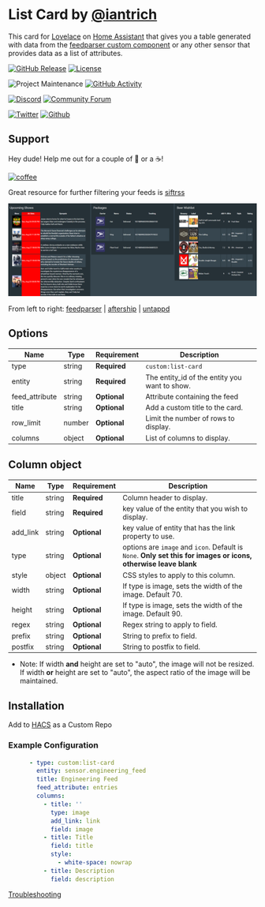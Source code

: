 # List Card by [@iantrich](https://www.github.com/iantrich)

This card for [Lovelace](https://www.home-assistant.io/lovelace) on [Home Assistant](https://www.home-assistant.io/) that gives you a table generated with data from the [feedparser custom component](https://github.com/custom-components/sensor.feedparser) or any other sensor that provides data as a list of attributes.

[![GitHub Release][releases-shield]][releases]
[![License][license-shield]](LICENSE.md)

![Project Maintenance][maintenance-shield]
[![GitHub Activity][commits-shield]][commits]

[![Discord][discord-shield]][discord]
[![Community Forum][forum-shield]][forum]

[![Twitter][twitter]][twitter]
[![Github][github]][github]

## Support
Hey dude! Help me out for a couple of :beers: or a :coffee:!

[![coffee](https://www.buymeacoffee.com/assets/img/custom_images/black_img.png)](https://www.buymeacoffee.com/zJtVxUAgH)

Great resource for further filtering your feeds is [siftrss](https://siftrss.com/)

![example](example.png)

From left to right: [feedparser](https://github.com/custom-components/sensor.feedparser) | [aftership](https://github.com/custom-components/sensor.aftership) | [untappd](https://github.com/custom-components/sensor.untapped)

## Options

| Name | Type | Requirement | Description
| ---- | ---- | ------- | -----------
| type | string | **Required** | `custom:list-card`
| entity | string | **Required** | The entity_id of the entity you want to show.
| feed_attribute | string | **Optional** | Attribute containing the feed
| title | string | **Optional** | Add a custom title to the card.
| row_limit | number | **Optional** | Limit the number of rows to display.
| columns | object | **Optional** | List of columns to display.

## Column object

| Name | Type | Requirement | Description
| ---- | ---- | ------- | -----------
| title | string | **Required** | Column header to display.
| field | string | **Required** | key value of the entity that you wish to display.
| add_link | string | **Optional** | key value of entity that has the link property to use.
| type | string | **Optional** | options are `image` and `icon`. Default is `None`. **Only set this for images or icons, otherwise leave blank**
| style | object | **Optional** | CSS styles to apply to this column.
| width | string | **Optional** | If type is image, sets the width of the image. Default 70.
| height | string | **Optional** | If type is image, sets the width of the image. Default 90.
| regex | string | **Optional** | Regex string to apply to field.
| prefix | string | **Optional** | String to prefix to field.
| postfix | string | **Optional** | String to postfix to field.

* Note: If width **and** height are set to "auto", the image will not be resized. If width **or** height are set to "auto", the aspect ratio of the image will be maintained.

## Installation

Add to [HACS](https://hacs.xyz) as a Custom Repo

### Example Configuration

```yaml
      - type: custom:list-card
        entity: sensor.engineering_feed
        title: Engineering Feed
        feed_attribute: entries
        columns:
          - title: ''
            type: image
            add_link: link
            field: image
          - title: Title
            field: title
            style:
              - white-space: nowrap
          - title: Description
            field: description
```

[Troubleshooting](https://github.com/thomasloven/hass-config/wiki/Lovelace-Plugins)

[commits-shield]: https://img.shields.io/github/commit-activity/y/custom-cards/list-card.svg?style=for-the-badge
[commits]: https://github.com/custom-cards/list-card/commits/master
[discord]: https://discord.gg/Qa5fW2R
[discord-shield]: https://img.shields.io/discord/330944238910963714.svg?style=for-the-badge
[forum-shield]: https://img.shields.io/badge/community-forum-brightgreen.svg?style=for-the-badge
[forum]: https://community.home-assistant.io/t/custom-component-rss-feed-parser/64637
[license-shield]: https://img.shields.io/github/license/custom-cards/list-card.svg?style=for-the-badge
[maintenance-shield]: https://img.shields.io/badge/maintainer-Ian%20Richardson%20%40iantrich-blue.svg?style=for-the-badge
[releases-shield]: https://img.shields.io/github/release/custom-cards/list-card.svg?style=for-the-badge
[releases]: https://github.com/custom-cards/list-card/releases
[twitter]: https://img.shields.io/twitter/follow/iantrich.svg?style=social
[github]: https://img.shields.io/github/followers/iantrich.svg?style=social
